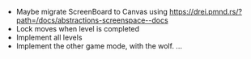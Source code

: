- Maybe migrate ScreenBoard to Canvas using https://drei.pmnd.rs/?path=/docs/abstractions-screenspace--docs
- Lock moves when level is completed
- Implement all levels
- Implement the other game mode, with the wolf.
  ...
